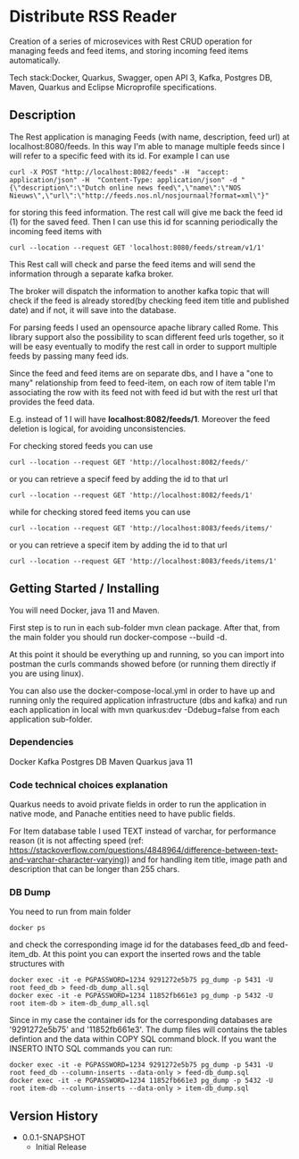# Distribute RSS Reader

Creation of a series of microsevices with Rest CRUD operation for managing feeds and feed items, and storing incoming feed items automatically. 

Tech stack:Docker, Quarkus, Swagger, open API 3, Kafka, Postgres DB, Maven, Quarkus and Eclipse Microprofile specifications.

## Description

The Rest application is managing Feeds (with name, description, feed url) at localhost:8080/feeds. In this way I'm able to manage multiple feeds since I will refer to a specific feed with its id.
For example I can use 

```
curl -X POST "http://localhost:8082/feeds" -H  "accept: application/json" -H  "Content-Type: application/json" -d "{\"description\":\"Dutch online news feed\",\"name\":\"NOS Nieuws\",\"url\":\"http://feeds.nos.nl/nosjournaal?format=xml\"}"
```
for storing this feed information. The rest call will give me back the feed id (1) for the saved feed.
Then I can use this id for scanning periodically the incoming feed items with

```
curl --location --request GET 'localhost:8080/feeds/stream/v1/1'
```
This Rest call will check and parse the feed items and will send the information through a separate kafka broker.

The broker will dispatch the information to another kafka topic that will check if the feed is already stored(by checking feed item title and published date) and if not, it will save into the database.

For parsing feeds I used an opensource apache library called Rome. This library support also the possibility to scan different feed urls together, so it will be easy eventually to modify the rest call in order to support multiple feeds by passing many feed ids.

Since the feed and feed items are on separate dbs, and I have a "one to many" relationship from feed to feed-item, on each row of item table I'm associating the row with its feed not with feed id but with the rest url that provides the feed data. 

E.g. instead of 1 I will have **localhost:8082/feeds/1**. Moreover the feed deletion is logical, for avoiding unconsistencies.

For checking stored feeds you can use 

```
curl --location --request GET 'http://localhost:8082/feeds/'
```
or you can retrieve a specif feed by adding the id to that url

```
curl --location --request GET 'http://localhost:8082/feeds/1'
```
while for checking stored feed items you can use 

```
curl --location --request GET 'http://localhost:8083/feeds/items/'
```
or you can retrieve a specif item by adding the id to that url

```
curl --location --request GET 'http://localhost:8083/feeds/items/1'
```
## Getting Started / Installing
You will need Docker, java 11 and Maven.

First step is to run in each sub-folder mvn clean package. After that,  from the main folder you should run docker-compose --build -d.

At this point it should be everything up and running, so you can import into postman the curls commands showed before (or running them directly if you are using linux).

You can also use the docker-compose-local.yml in order to have up and running only the required application infrastructure (dbs and kafka)
and run each application in local with mvn quarkus:dev -Ddebug=false from each application sub-folder.
### Dependencies

Docker
Kafka
Postgres DB
Maven
Quarkus
java 11
### Code technical choices explanation
Quarkus needs to avoid private fields in order to run the application in native mode, and Panache entities need to have public fields.

For Item database table I used TEXT instead of varchar, for performance reason (it is not affecting speed (ref: https://stackoverflow.com/questions/4848964/difference-between-text-and-varchar-character-varying)) and for handling item title, image path and description that can be longer than 255 chars. 
### DB Dump
You need to run from main folder
```
docker ps 
```
and check the corresponding image id for the databases feed_db and  feed-item_db. At this point you can export the inserted rows and the table structures with 

```
docker exec -it -e PGPASSWORD=1234 9291272e5b75 pg_dump -p 5431 -U root feed_db > feed-db_dump_all.sql
docker exec -it -e PGPASSWORD=1234 11852fb661e3 pg_dump -p 5432 -U root item-db > item-db_dump_all.sql
```
Since in my case the container ids for the corresponding databases are '9291272e5b75' and '11852fb661e3'. The dump files will contains the tables defintion and the data within COPY SQL command block. If you want the INSERTO INTO SQL commands you can run:

```
docker exec -it -e PGPASSWORD=1234 9291272e5b75 pg_dump -p 5431 -U root feed_db --column-inserts --data-only > feed-db_dump.sql
docker exec -it -e PGPASSWORD=1234 11852fb661e3 pg_dump -p 5432 -U root item-db --column-inserts --data-only > item-db_dump.sql
```

## Version History

* 0.0.1-SNAPSHOT
    * Initial Release


